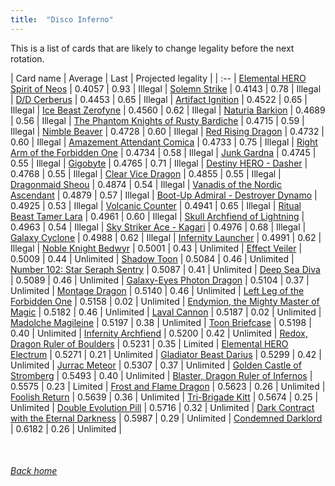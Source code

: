 ```yaml
---
title:  "Disco Inferno"
---
```


This is a list of cards that are likely to change legality before the next rotation.

| Card name | Average | Last | Projected legality |
| :-- |
[Elemental HERO Spirit of Neos](https://db.ygoprodeck.com/card/?search=Elemental%20HERO%20Spirit%20of%20Neos) | 0.4057 | 0.93 | Illegal |
[Solemn Strike](https://db.ygoprodeck.com/card/?search=Solemn%20Strike) | 0.4143 | 0.78 | Illegal |
[D/D Cerberus](https://db.ygoprodeck.com/card/?search=D/D%20Cerberus) | 0.4453 | 0.65 | Illegal |
[Artifact Ignition](https://db.ygoprodeck.com/card/?search=Artifact%20Ignition) | 0.4522 | 0.65 | Illegal |
[Ice Beast Zerofyne](https://db.ygoprodeck.com/card/?search=Ice%20Beast%20Zerofyne) | 0.4560 | 0.62 | Illegal |
[Naturia Barkion](https://db.ygoprodeck.com/card/?search=Naturia%20Barkion) | 0.4689 | 0.56 | Illegal |
[The Phantom Knights of Rusty Bardiche](https://db.ygoprodeck.com/card/?search=The%20Phantom%20Knights%20of%20Rusty%20Bardiche) | 0.4715 | 0.59 | Illegal |
[Nimble Beaver](https://db.ygoprodeck.com/card/?search=Nimble%20Beaver) | 0.4728 | 0.60 | Illegal |
[Red Rising Dragon](https://db.ygoprodeck.com/card/?search=Red%20Rising%20Dragon) | 0.4732 | 0.60 | Illegal |
[Amazement Attendant Comica](https://db.ygoprodeck.com/card/?search=Amazement%20Attendant%20Comica) | 0.4733 | 0.75 | Illegal |
[Right Arm of the Forbidden One](https://db.ygoprodeck.com/card/?search=Right%20Arm%20of%20the%20Forbidden%20One) | 0.4734 | 0.58 | Illegal |
[Junk Gardna](https://db.ygoprodeck.com/card/?search=Junk%20Gardna) | 0.4745 | 0.55 | Illegal |
[Gigobyte](https://db.ygoprodeck.com/card/?search=Gigobyte) | 0.4765 | 0.71 | Illegal |
[Destiny HERO - Dasher](https://db.ygoprodeck.com/card/?search=Destiny%20HERO%20-%20Dasher) | 0.4768 | 0.55 | Illegal |
[Clear Vice Dragon](https://db.ygoprodeck.com/card/?search=Clear%20Vice%20Dragon) | 0.4855 | 0.55 | Illegal |
[Dragonmaid Sheou](https://db.ygoprodeck.com/card/?search=Dragonmaid%20Sheou) | 0.4874 | 0.54 | Illegal |
[Vanadis of the Nordic Ascendant](https://db.ygoprodeck.com/card/?search=Vanadis%20of%20the%20Nordic%20Ascendant) | 0.4879 | 0.57 | Illegal |
[Boot-Up Admiral - Destroyer Dynamo](https://db.ygoprodeck.com/card/?search=Boot-Up%20Admiral%20-%20Destroyer%20Dynamo) | 0.4925 | 0.53 | Illegal |
[Volcanic Counter](https://db.ygoprodeck.com/card/?search=Volcanic%20Counter) | 0.4941 | 0.65 | Illegal |
[Ritual Beast Tamer Lara](https://db.ygoprodeck.com/card/?search=Ritual%20Beast%20Tamer%20Lara) | 0.4961 | 0.60 | Illegal |
[Skull Archfiend of Lightning](https://db.ygoprodeck.com/card/?search=Skull%20Archfiend%20of%20Lightning) | 0.4963 | 0.54 | Illegal |
[Sky Striker Ace - Kagari](https://db.ygoprodeck.com/card/?search=Sky%20Striker%20Ace%20-%20Kagari) | 0.4976 | 0.68 | Illegal |
[Galaxy Cyclone](https://db.ygoprodeck.com/card/?search=Galaxy%20Cyclone) | 0.4988 | 0.62 | Illegal |
[Infernity Launcher](https://db.ygoprodeck.com/card/?search=Infernity%20Launcher) | 0.4991 | 0.62 | Illegal |
[Noble Knight Bedwyr](https://db.ygoprodeck.com/card/?search=Noble%20Knight%20Bedwyr) | 0.5001 | 0.43 | Unlimited |
[Effect Veiler](https://db.ygoprodeck.com/card/?search=Effect%20Veiler) | 0.5009 | 0.44 | Unlimited |
[Shadow Toon](https://db.ygoprodeck.com/card/?search=Shadow%20Toon) | 0.5084 | 0.46 | Unlimited |
[Number 102: Star Seraph Sentry](https://db.ygoprodeck.com/card/?search=Number%20102:%20Star%20Seraph%20Sentry) | 0.5087 | 0.41 | Unlimited |
[Deep Sea Diva](https://db.ygoprodeck.com/card/?search=Deep%20Sea%20Diva) | 0.5089 | 0.46 | Unlimited |
[Galaxy-Eyes Photon Dragon](https://db.ygoprodeck.com/card/?search=Galaxy-Eyes%20Photon%20Dragon) | 0.5104 | 0.37 | Unlimited |
[Montage Dragon](https://db.ygoprodeck.com/card/?search=Montage%20Dragon) | 0.5140 | 0.46 | Unlimited |
[Left Leg of the Forbidden One](https://db.ygoprodeck.com/card/?search=Left%20Leg%20of%20the%20Forbidden%20One) | 0.5158 | 0.02 | Unlimited |
[Endymion, the Mighty Master of Magic](https://db.ygoprodeck.com/card/?search=Endymion,%20the%20Mighty%20Master%20of%20Magic) | 0.5182 | 0.46 | Unlimited |
[Laval Cannon](https://db.ygoprodeck.com/card/?search=Laval%20Cannon) | 0.5187 | 0.02 | Unlimited |
[Madolche Magileine](https://db.ygoprodeck.com/card/?search=Madolche%20Magileine) | 0.5197 | 0.38 | Unlimited |
[Toon Briefcase](https://db.ygoprodeck.com/card/?search=Toon%20Briefcase) | 0.5198 | 0.40 | Unlimited |
[Infernity Archfiend](https://db.ygoprodeck.com/card/?search=Infernity%20Archfiend) | 0.5200 | 0.42 | Unlimited |
[Redox, Dragon Ruler of Boulders](https://db.ygoprodeck.com/card/?search=Redox,%20Dragon%20Ruler%20of%20Boulders) | 0.5231 | 0.35 | Limited |
[Elemental HERO Electrum](https://db.ygoprodeck.com/card/?search=Elemental%20HERO%20Electrum) | 0.5271 | 0.21 | Unlimited |
[Gladiator Beast Darius](https://db.ygoprodeck.com/card/?search=Gladiator%20Beast%20Darius) | 0.5299 | 0.42 | Unlimited |
[Jurrac Meteor](https://db.ygoprodeck.com/card/?search=Jurrac%20Meteor) | 0.5307 | 0.37 | Unlimited |
[Golden Castle of Stromberg](https://db.ygoprodeck.com/card/?search=Golden%20Castle%20of%20Stromberg) | 0.5493 | 0.40 | Unlimited |
[Blaster, Dragon Ruler of Infernos](https://db.ygoprodeck.com/card/?search=Blaster,%20Dragon%20Ruler%20of%20Infernos) | 0.5575 | 0.23 | Limited |
[Frost and Flame Dragon](https://db.ygoprodeck.com/card/?search=Frost%20and%20Flame%20Dragon) | 0.5623 | 0.26 | Unlimited |
[Foolish Return](https://db.ygoprodeck.com/card/?search=Foolish%20Return) | 0.5639 | 0.36 | Unlimited |
[Tri-Brigade Kitt](https://db.ygoprodeck.com/card/?search=Tri-Brigade%20Kitt) | 0.5674 | 0.25 | Unlimited |
[Double Evolution Pill](https://db.ygoprodeck.com/card/?search=Double%20Evolution%20Pill) | 0.5716 | 0.32 | Unlimited |
[Dark Contract with the Eternal Darkness](https://db.ygoprodeck.com/card/?search=Dark%20Contract%20with%20the%20Eternal%20Darkness) | 0.5987 | 0.29 | Unlimited |
[Condemned Darklord](https://db.ygoprodeck.com/card/?search=Condemned%20Darklord) | 0.6182 | 0.26 | Unlimited |

<br>

###### [Back home](index)
